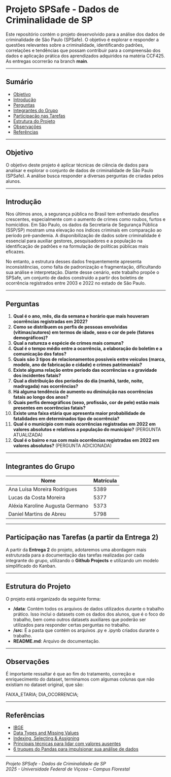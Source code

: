 # Projeto SPSafe - Dados de Criminalidade de SP

Este repositório contém o projeto desenvolvido para a análise dos dados de criminalidade de São Paulo (SPSafe). O objetivo é explorar e responder a questões relevantes sobre a criminalidade, identificando padrões, correlações e tendências que possam contribuir para a compreensão dos dados e aplicação prática dos aprendizados adquiridos na matéria CCF425. As entregas ocorrerão na branch **main**.

---

## Sumário

- [Objetivo](#objetivo)
- [Introdução](#introdução)
- [Perguntas](#perguntas)
- [Integrantes do Grupo](#integrantes-do-grupo)
- [Participação nas Tarefas](#participação-nas-tarefas-a-partir-da-entrega-2)
- [Estrutura do Projeto](#estrutura-do-projeto)
- [Observações](#observações) 
- [Referências](#referências)

---

## Objetivo

O objetivo deste projeto é aplicar técnicas de ciência de dados para analisar e explorar o conjunto de dados de criminalidade de São Paulo (SPSafe). A análise busca responder a diversas perguntas de criadas pelos alunos.

---

## Introdução

Nos últimos anos, a segurança pública no Brasil tem enfrentado desafios crescentes, especialmente com o aumento de crimes como roubos, furtos e homicídios. Em São Paulo, os dados da Secretaria de Segurança Pública (SSP/SP) mostram uma elevação nos índices criminais em comparação ao período pré-pandemia. A disponibilização de dados sobre criminalidade é essencial para auxiliar gestores, pesquisadores e a população na identificação de padrões e na formulação de políticas públicas mais eficazes.

No entanto, a estrutura desses dados frequentemente apresenta inconsistências, como falta de padronização e fragmentação, dificultando sua análise e interpretação. Diante desse cenário, este trabalho propõe o SPSafe, um conjunto de dados construído a partir dos boletins de ocorrência registrados entre 2003 e 2022 no estado de São Paulo.

---

## Perguntas

1. **Qual é o ano, mês, dia da semana e horário que mais houveram ocorrências registradas em 2022?**
2. **Como se distribuem os perfis de pessoas envolvidas (vítimas/autores) em termos de idade, sexo e cor de pele (fatores demográficos)?**
3. **Qual a natureza e espécie de crimes mais comuns?**
4. **Qual é o tempo médio entre a ocorrência, a elaboração do boletim e a comunicação dos fatos?**
5. **Quais são 3 tipos de relacionamentos possíveis entre veículos (marca, modelo, ano de fabricação e cidade) e crimes patrimoniais?**
6. **Existe alguma relação entre período das ocorrências e a gravidade dos incidentes fatais?**
7. **Qual a distribuição dos períodos do dia (manhã, tarde, noite, madrugada) nas ocorrências?**
8. **Há alguma tendência de aumento ou diminuição nas ocorrências fatais ao longo dos anos?**
9. **Quais perfis demográficos (sexo, profissão, cor de pele) estão mais presentes em ocorrências fatais?**
10. **Existe uma faixa etária que apresenta maior probabilidade de fatalidades em determinados tipo de ocorrência?**
11. **Qual é o município com mais ocorrências registradas em 2022 em valores absolutos e relativos a população do município?** (PERGUNTA ATUALIZADA)
12. **Qual é o bairro e rua com mais ocorrências registradas em 2022 em valores absolutos?** (PERGUNTA ADICIONADA)

---

## Integrantes do Grupo

| Nome                             | Matrícula |
| -------------------------------- | --------- |
| Ana Luísa Moreira Rodrigues      | 5389      |
| Lucas da Costa Moreira           | 5377      |
| Aléxia Karoline Augusta Germano  | 5373      |
| Daniel Martins de Abreu          | 5798      |

---

## Participação nas Tarefas (a partir da Entrega 2)

A partir da **Entrega 2** do projeto, adotaremos uma abordagem mais estruturada para a documentação das tarefas realizadas por cada integrante do grupo, utilizando o **Github Projects** e utilizando um modelo simplificado do Kanban.

---

## Estrutura do Projeto

O projeto está organizado da seguinte forma:

- **/data**: Contém todos os arquivos de dados utilizados durante o trabalho prático. Isso inclui o datasets com os dados dos alunos, que é o foco do trabalho, bem como outros datasets auxiliares que poderão ser utilizados para responder certas perguntas no trabalho.
- **/src**:  É a pasta que contém os arquivos .py e .ipynb criados durante o trabalho.
- **README.md**: Arquivo de documentação.

---

## Observações

É importante ressaltar é que ao fim do tratamento, correção e enriquecimento do dataset, terminamos com algumas colunas que não existiam no dataset original, que são:

FAIXA_ETARIA;
DIA_OCORRENCIA;

---

## Referências

- [IBGE](https://www.ibge.gov.br/explica/codigos-dos-municipios.php)
- [Data Types and Missing Values](https://www.kaggle.com/code/residentmario/data-types-and-missing-values)
- [Indexing, Selecting & Assigning](https://www.kaggle.com/learn/pandas)
- [Principais técnicas para lidar com valores ausentes](https://www.datacamp.com/pt/tutorial/techniques-to-handle-missing-data-values)
- [6 truques do Pandas para impulsionar sua análise de dados](https://www.insightlab.ufc.br/6-truques-do-pandas-para-impulsionar-sua-analise-de-dados/)

---

*Projeto SPSafe - Dados de Criminalidade de SP*  
*2025 - Universidade Federal de Viçosa – Campus Florestal*
